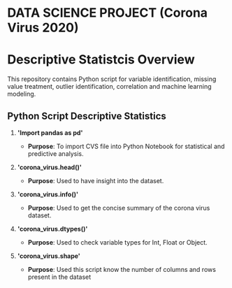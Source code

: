 # DATA SCIENCE PROJECT (Corona Virus 2020)

# Descriptive Statistcis Overview

This repository contains Python script for variable identification, missing value treatment, outlier identification, correlation and machine learning modeling. 

## Python Script Descriptive Statistics

1. **'Import pandas as pd'**
   - **Purpose**: To import CVS file into Python Notebook for statistical and predictive analysis.

2. **'corona_virus.head()'**
   - **Purpose**: Used to have insight into the dataset.
  
3. **'corona_virus.info()'**
   - **Purpose**: Used to get the concise summary of the corona virus dataset.

4. **'corona_virus.dtypes()'**
   - **Purpose**: Used to check variable types for Int, Float or Object.

5. **'corona_virus.shape'**
   - **Purpose**: Used this script know the number of columns and rows present in the dataset




